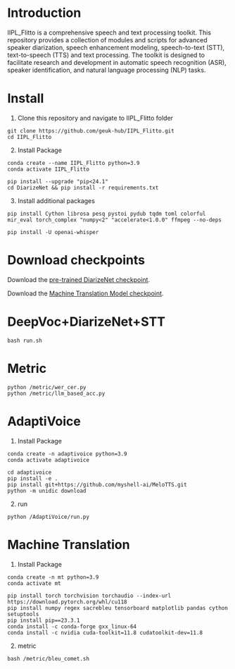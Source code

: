 # Introduction

IIPL_Flitto is a comprehensive speech and text processing toolkit. This repository provides a collection of modules and scripts for advanced speaker diarization, speech enhancement modeling, speech-to-text (STT), text-to-speech (TTS) and text processing. The toolkit is designed to facilitate research and development in automatic speech recognition (ASR), speaker identification, and natural language processing (NLP) tasks.

# Install
1. Clone this repository and navigate to IIPL_Flitto folder

```
git clone https://github.com/geuk-hub/IIPL_Flitto.git
cd IIPL_Flitto
```


2. Install Package

```
conda create --name IIPL_Flitto python=3.9
conda activate IIPL_Flitto

pip install --upgrade "pip<24.1"
cd DiarizeNet && pip install -r requirements.txt
```


3. Install additional packages

```
pip install Cython librosa pesq pystoi pydub tqdm toml colorful mir_eval torch_complex "numpy<2" "accelerate<1.0.0" ffmpeg --no-deps

pip install -U openai-whisper
```


# Download checkpoints

Download the [pre-trained DiarizeNet checkpoint](https://www.dropbox.com/scl/fo/uyer0669wfhpvm055v5mf/ACbFAIbVxQbScEPlhhioL0A?rlkey=0hndtmi059oh2r5bh51i0q1op&st=ix16crxu&dl=0).

Download the [Machine Translation Model checkpoint](https://www.dropbox.com/scl/fo/3xle2g3505iydwbw6yqg7/APcyGLXHwL83A2Y3Lu_GaZU?rlkey=i36di9snedlj45vttk6nd0zw9&st=sdhgg06z&dl=0).

# DeepVoc+DiarizeNet+STT
   
```
bash run.sh
```

# Metric

```
python /metric/wer_cer.py
python /metric/llm_based_acc.py
```

# AdaptiVoice

1. Install Package

```
conda create -n adaptivoice python=3.9
conda activate adaptivoice

cd adaptivoice
pip install -e .
pip install git+https://github.com/myshell-ai/MeloTTS.git
python -m unidic download
```

2. run
```
python /AdaptiVoice/run.py
```

# Machine Translation

1. Install Package

```
conda create -n mt python=3.9
conda activate mt

pip install torch torchvision torchaudio --index-url https://download.pytorch.org/whl/cu118
pip install numpy regex sacrebleu tensorboard matplotlib pandas cython setuptools
pip install pip==23.3.1
conda install -c conda-forge gxx_linux-64
conda install -c nvidia cuda-toolkit=11.8 cudatoolkit-dev=11.8
```

2. metric
```
bash /metric/bleu_comet.sh
```